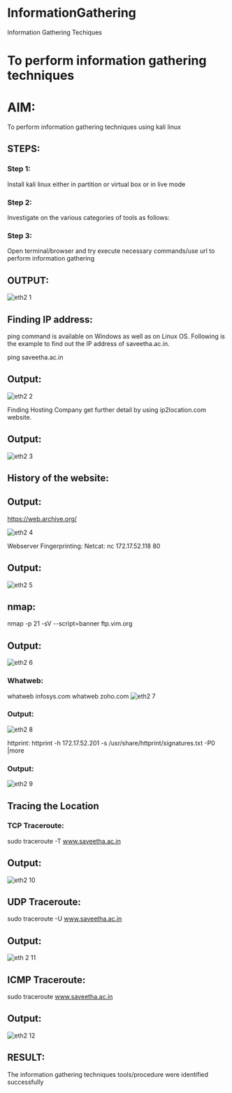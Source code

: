 # InformationGathering
Information Gathering Techiques

# To perform information gathering techniques

# AIM:

To perform information gathering techniques using kali linux 

## STEPS:

### Step 1:

Install kali linux either in partition or virtual box or in live mode

### Step 2:

Investigate on the various categories of tools as follows:

### Step 3:
Open terminal/browser and try execute necessary commands/use url to perform information gathering

## OUTPUT:
![eth2 1](https://github.com/Rajeshanbu/InformationGathering/assets/118924713/03c9de39-715f-4544-914f-a8dc81b7af08)

## Finding IP address:
ping command is available on Windows as well as on Linux OS. Following is the example to find out the IP address of saveetha.ac.in.

ping saveetha.ac.in
## Output:
![eth2 2](https://github.com/Rajeshanbu/InformationGathering/assets/118924713/bf690154-8daf-4f61-b28b-c14d218fde32)


Finding Hosting Company
get further detail by using ip2location.com website.

## Output:
![eth2 3](https://github.com/Rajeshanbu/InformationGathering/assets/118924713/a609f01c-7774-467d-9fb1-7b27fd131df3)


## History of the website:
## Output:
https://web.archive.org/

![eth2 4](https://github.com/Rajeshanbu/InformationGathering/assets/118924713/9944d113-4c67-47ee-a07c-2d23d30c16b6)


Webserver Fingerprinting:
Netcat:
nc 172.17.52.118 80
## Output:

![eth2 5](https://github.com/Rajeshanbu/InformationGathering/assets/118924713/ddb8f37a-c510-41d3-8e56-d06e1dfbdf03)

## nmap:
nmap -p 21 -sV --script=banner ftp.vim.org
## Output:
![eth2 6](https://github.com/Rajeshanbu/InformationGathering/assets/118924713/ae6c16e5-c427-42fc-aad4-d7a6b7139843)


### Whatweb:
whatweb infosys.com
whatweb zoho.com
![eth2 7](https://github.com/Rajeshanbu/InformationGathering/assets/118924713/c966fc93-52b2-4567-84d8-db493e80bd8e)

### Output:
![eth2 8](https://github.com/Rajeshanbu/InformationGathering/assets/118924713/bd11482a-c1f8-4e84-8aff-dbd63e2a048a)




httprint:
httprint -h 172.17.52.201 -s /usr/share/httprint/signatures.txt -P0 |more
### Output:

![eth2 9](https://github.com/Rajeshanbu/InformationGathering/assets/118924713/b7e7f96c-b475-4868-8c6b-46303b8871b1)

## Tracing the Location
### TCP Traceroute:
sudo traceroute -T www.saveetha.ac.in
## Output:
![eth2 10](https://github.com/Rajeshanbu/InformationGathering/assets/118924713/449f9bc4-1e0e-440d-8383-f4581e79874e)


## UDP Traceroute:
sudo traceroute -U www.saveetha.ac.in
## Output:
![eth 2 11](https://github.com/Rajeshanbu/InformationGathering/assets/118924713/9af636da-8d1c-41e3-be72-598e57a10e57)


## ICMP Traceroute:
sudo traceroute  www.saveetha.ac.in
## Output:
![eth2 12](https://github.com/Rajeshanbu/InformationGathering/assets/118924713/98f95c5e-46c9-4e03-a395-1d7901d03f74)

## RESULT:
The information gathering techniques tools/procedure were identified successfully
